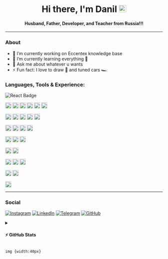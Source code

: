 <h1 align="center"> Hi there, I'm Danil <img src="https://raw.githubusercontent.com/MartinHeinz/MartinHeinz/master/wave.gif" width="23px"></h1>
<h4 align="center"> Husband, Father, Developer, and Teacher from Russia!!!</h4>

---

### About

- 🔭 I’m currently working on Eccentex knowledge base
- 🌱 I’m currently learning everything 🤣
- 💬 Ask me about whatever u wants
- ⚡ Fun fact: I love to draw 🎨 and tuned cars 🏎️

### Languages, Tools & Experience:

<!-- height="19" -->

![React Badge](https://img.shields.io/badge/React-61DAFB?logo=react&logoColor=000&style=flat-square)

<img src="https://img.shields.io/badge/HTML5-E34F26?logo=html5&logoColor=fff&style=flat-square" alt="HTML5" height="19"> <img src="https://img.shields.io/badge/CSS3-1572B6?logo=css3&logoColor=fff&style=flat-square" alt="CSS3" height="19"> <img src="https://img.shields.io/badge/JavaScript-F7DF1E?logo=javascript&logoColor=000&style=flat-square" alt="JavaScript" height="19"> <img src="https://img.shields.io/badge/c%23-%23239120.svg?style=for-the-badge&logo=c-sharp&logoColor=white" alt="C#" height="19"> <img src="https://img.shields.io/badge/PowerShell-5391FE?logo=powershell&logoColor=fff&style=flat-square" alt="PowerShell" height="19"> <img src="https://img.shields.io/badge/Markdown-000?logo=markdown&logoColor=fff&style=flat-square" alt="Markdown" height="19">

<img src="https://img.shields.io/badge/Node.js-393?logo=nodedotjs&logoColor=fff&style=flat-square" alt="Node.js" height="19"> <img src="https://img.shields.io/badge/react-%2320232a.svg?style=for-the-badge&logo=react&logoColor=%2361DADB&style=flat-square" alt="React" height="19"> <img src="https://img.shields.io/badge/React%20Router-CA4245?logo=reactrouter&logoColor=fff&style=flat-square" alt="React Router" height="19"> <img src="https://img.shields.io/badge/Redux-764ABC?logo=redux&logoColor=fff&style=flat-square" alt="Redux" height="19"> <img src="https://img.shields.io/badge/Bootstrap-7952B3?logo=bootstrap&logoColor=fff&style=flat-square" alt="Bootstrap" height="19">

<img src="https://img.shields.io/badge/.NET-512BD4?logo=dotnet&logoColor=fff&style=flat-square" alt="Material-UI" height="19"> <img src="https://img.shields.io/badge/NPM-%23000000.svg?style=for-the-badge&logo=npm&logoColor=white&style=flat-square" alt="Material-UI" height="19"> <img src="https://img.shields.io/badge/Webpack-8DD6F9?logo=webpack&logoColor=000&style=flat-square" alt="Webpack" height="19"> <img src="https://img.shields.io/badge/Sencha-86BC40?logo=sencha&logoColor=fff&style=flat-square" alt="Sencha" height="19">

<img src="https://img.shields.io/badge/Adobe-F00?logo=adobe&logoColor=fff&style=flat-square" alt="Adobe" height="19"> <img src="https://img.shields.io/badge/Adobe%20Photoshop-31A8FF?logo=adobephotoshop&logoColor=fff&style=flat-square" alt="Adobe Photoshop" height="19"> <img src="https://img.shields.io/badge/Adobe%20Illustrator-FF9A00?logo=adobeillustrator&logoColor=fff&style=flat-square" alt="Adobe Illustrator" height="19">

<img src="https://img.shields.io/badge/Visual%20Studio%20Code-007ACC?logo=visualstudiocode&logoColor=fff&style=flat-square" alt="Visual Studio Code" height="19"> <img src="https://img.shields.io/badge/Visual%20Studio-5C2D91?logo=visualstudio&logoColor=fff&style=flat-square" alt="Visual Studio" height="19">

<img src="https://img.shields.io/badge/Git-F05032?logo=git&logoColor=fff&style=flat-square" alt="Git" height="19"> <img src="https://img.shields.io/badge/gitlab-%23181717.svg?style=for-the-badge&logo=gitlab&logoColor=white&style=flat-square" alt="Git" height="19"> <img src="https://img.shields.io/badge/GitHub-181717?logo=github&logoColor=fff&style=flat-square" alt="GitHub" height="19">

<img src="https://img.shields.io/badge/Oracle-F80000?logo=oracle&logoColor=fff&style=flat-square" alt="Oracle" height="19"> <img src="https://img.shields.io/badge/firebase-%23039BE5.svg?style=for-the-badge&logo=firebase&style=flat-square" alt="Oracle" height="19">

<img src="https://img.shields.io/badge/Jira-0052CC?logo=jira&logoColor=fff&style=flat-square" alt="Jira" height="19">

---

### Social

[![Instagram](https://img.shields.io/badge/Instagram-%23E4405F.svg?style=for-the-badge&logo=Instagram&logoColor=white)](https://www.instagram.com/danil_ej9)
[![LinkedIn](https://img.shields.io/badge/linkedin-%230077B5.svg?style=for-the-badge&logo=linkedin&logoColor=white)](https://www.linkedin.com/in/dani-dani)
[![Telegram](https://img.shields.io/badge/Telegram-2CA5E0?style=for-the-badge&logo=telegram&logoColor=white)](link)
[![GitHub](https://img.shields.io/badge/github-%23121011.svg?style=for-the-badge&logo=github&logoColor=white)](https://github.com/CrappyCodeMaker)

<details>
  <summary><h4>⚡ GitHub Stats</h4></summary>

![](https://komarev.com/ghpvc/?username=CrappyCodeMaker&style=flat-square)

 </br>

<img align='left' width='47%' src='https://github-readme-stats.vercel.app/api?username=CrappyCodeMaker&theme=nord&bg_color=22272E&text_color=a4b1be&icon_color=ffc83d&hide_border=true&hide_title=false&show_icons=true&count_private=true&hide=contribs,prs' alt='stats'>
<img align='left' width='47%' src='https://github-readme-stats.vercel.app/api/top-langs/?username=CrappyCodeMaker&theme=nord&bg_color=22272E&text_color=a4b1be&hide_border=true&hide_title=false&show_icons=true&count_private=true&layout=compact' alt='langs'>

</details>

```{css}
img {width:40px}
```
